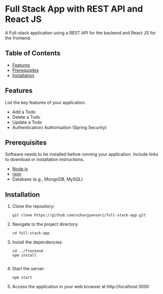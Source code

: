 # Full Stack App with REST API and React JS

A Full-stack application using a REST API for the backend and React JS for the frontend.

## Table of Contents

- [Features](#features)
- [Prerequisites](#prerequisites)
- [Installation](#installation)
  
## Features

List the key features of your application.

- Add a Todo
- Delete a Todo
- Update a Todo
- Authentication/ Authorisation (Spring Security)

## Prerequisites

Software needs to be installed before running your application. Include links to download or installation instructions.

- [Node.js](https://nodejs.org/)
- [npm](https://www.npmjs.com/)
- Database (e.g., MongoDB, MySQL)

## Installation

1. Clone the repository:

   ```shell
   git clone https://github.com/nikunjpansari/full-stack-app.git

2. Navigate to the project directory:
   ```shell
   cd full-stack-app
   
3. Install the dependencies:

   ```shell
   cd ../frontend
   npm install
  
5. Start the server:
   ```shell
   npm start

6. Access the application in your web browser at http://localhost:3000
